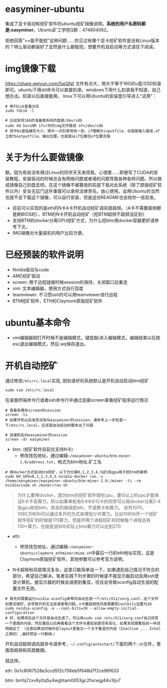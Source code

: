 # easyminer-ubuntu
集成了显卡驱动和挖矿软件的ubuntu挖矿镜像说明。**系统的用户名密码都是:easyminer**。Ubuntu矿工学院Q群：474604062。

拒绝回答“××能不能挖”这种问题……你见过有哪个显卡挖矿软件是没有Linux版本的？特么驱动都装好了显然是什么都能挖。想要开机自启动等方式请往下阅读。

# img镜像下载
https://share.weiyun.com/5qjQfaf
文件有点大，用大于等于16G的u盘/SSD刻录即可。ubuntu下用dd命令可以直接刻录。windows下用什么刻录我不知道，自己想办法。刻录以后直接能用。
linux下可以用Ubuntu的安装盘引导进入“试用”：
```
# 用fdisk查看分区
sudo fdisk -l

# 比如发现16G的准备做系统的盘是/dev/sdb
sudo dd bs=10M if=/你的img文件路径 of=/dev/sdb
# 其中bs是指缓存大小，填大一点刻录得快一些。if理解为inputfile，也就是输入路径,of立即为outputfile，输出位置。也就是从if位置往of位置克隆
```

# 关于为什么要做镜像
额。因为有些没有用过Linux的同学天天来烦我，心很累……即便写了CUDA的安装教程，安装驱动的时候总会有网络问题或者墙的问题导致各种各样问题。所以做成镜像自己刻盘去吧。在这个镜像不被篡改的前提下我对此系统（除了原版挖矿软件以外）安全无后门这件事情可以承担法律责任。放心使用。会用Ubuntu的当然也就不会下载这个镜像，可以自行安装，但是这份README也会给你一些启发。

- 目前可以实现的是eth的N卡A卡开机自动挖矿调风扇超频。（A卡不需要超频都是刷BIOS的），BTM的N卡开机自动挖矿（挖BTM超频不超频没区别）
- 支持BTM的docker分离GPU挖矿方式，为什么挖btm用docker容器更好请参考下文。
- IMG镜像对大量装机的用户比较方便。

# 已经预装的软件说明
- Nvidia驱动与cuda
- AMD挖矿驱动
- screen: 用于远程链接时候session的保持，关闭窗口后重连
- vim: 文本编辑器，使用方式自行百度
- teamviewer: 不习惯ssh的可以用teamviewer进行远程
- BTM挖矿软件，ETH的Claymore原版挖矿软件

# ubuntu基本命令
- vim编辑器刚打开时候不是编辑模式，键盘敲i进入编辑模式，编辑结束以后按esc退出编辑模式，然后:wq保存退出。

# 开机自动挖矿
通过修改`/etc/rc.local`实现, 刚刻录好的系统默认是开机自动启动btm挖矿
```shell
sudo vim /etc/rc.local
```

在桌面终端命令行或者ssh命令行中通过连接screen查看挖矿程序运行情况
```
# 查看有哪些screen的session
screen -ls
# 如果开机以后发现没有叫easyminer的session，请参考上一步检查一下/etc/rc.local，应该是自动启动的脚本出了问题

# 连接到名叫easyminer的session
screen -dr easyminer
```


- btm: (挖矿软件目前仅支持N卡)
  - 修改钱包地址，通过编辑`~/easyminer-ubuntu/btm-miner-1.0/address.txt`，格式为btm地址.矿工名

```
# 用docker方式启动btm挖矿，以下为分离0,1,2,3,4,5这5张gpu用于挖btm的案例
sudo NV_GPU=0,1,2,3,4,5 nvidia-docker run -v /home/easyminer/easyminer-ubuntu/btm-miner-1.0:/miner -ti -rm nvidia/cuda sh /miner/run.sh
```
> 为什么要用docker，因为btm的挖矿软件很吃cpu，要i5以上的cpu才能保证6卡不丢算力，所以如果单机有6卡8卡12卡的同学可以用docker分离2-4张gpu来挖btm，其余的继续挖eth，不浪费卡和算力。
> 另外1070，1080,1080ti可以通过多开的方式来增加少许算力。比如1080ti开一个挖矿软件挖矿的时候是170算力，但是开两个进程挖矿的时候每个进程会有130+算力，也就是说80ti实际上btm算力可以达到270

- eth:
  - 修改钱包地址，通过编辑`~/easyminer-ubuntu/claymore_ethminer/mine.sh`中最后一行的eth地址实现，这是Claymore原版挖矿软件，其他参数可以参考官方说明。

- N卡超频和风扇情况复杂，这里只能简单说一下，如果遇到自己情况不符合的部分，希望自己解决。笔者实践下列步骤的时候是不接显示器启动且用ssh登录计算机。接显示器的时候会调用到集显，往往会导致xconfig自动生成的配置文件无效。
```
# 首先你需要运行nvidia-xconfig来帮你自动生成一个/etc/X11/xorg.conf，这个文件如果没做好，会导致开机无法进桌面等问题。n卡要超频改风扇需要把coolbits设置为28
sudo nvidia-xconfig -a --cool-bits=28 --allow-empty-initial-configuration
# 好，如果现在这个文件是自动生成了。可以用sudo vim /etc/X11/xorg.conf自己欣赏一下里面的内容。然后重启以后再看看这个文件与重启前是否有变化，如果发现跟重启前一样说明搞定了 （注意如果这时候你在layout里看见一个关于集显的内容（Inactive ... Intel之类的）,最好把这一行删掉。）
```

开机自动超频调风扇命令请参考，`~/.config/autostart/`下面的两个`.sh`文件，里面改超频和风扇数据。

就这样。

eth:
0x1c8067528a3ccd5f2c756eb5f648d7f2ce96f633

btm:
bm1q7zxv6y0q5y4wghtam0053gc2fxcwgj44v3ljv7

